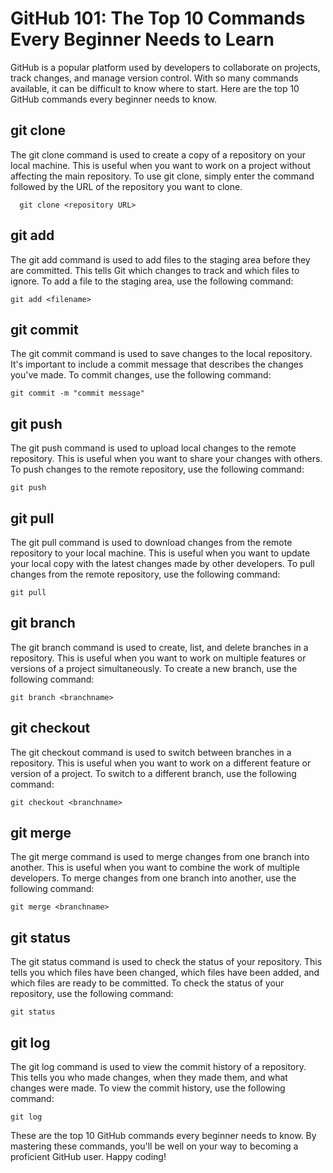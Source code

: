 # GitHub 101: The Top 10 Commands Every Beginner Needs to Learn

GitHub is a popular platform used by developers to collaborate on projects, track changes, and manage version control. With so many commands available, it can be difficult to know where to start. Here are the top 10 GitHub commands every beginner needs to know.

## git clone
The git clone command is used to create a copy of a repository on your local machine. This is useful when you want to work on a project without affecting the main repository. To use git clone, simply enter the command followed by the URL of the repository you want to clone.

```
  git clone <repository URL>
```
  
## git add
The git add command is used to add files to the staging area before they are committed. This tells Git which changes to track and which files to ignore. To add a file to the staging area, use the following command:


```git add <filename>```
  

## git commit
The git commit command is used to save changes to the local repository. It's important to include a commit message that describes the changes you've made. To commit changes, use the following command:


```git commit -m "commit message"```

## git push
The git push command is used to upload local changes to the remote repository. This is useful when you want to share your changes with others. To push changes to the remote repository, use the following command:

```git push```


## git pull
The git pull command is used to download changes from the remote repository to your local machine. This is useful when you want to update your local copy with the latest changes made by other developers. To pull changes from the remote repository, use the following command:

```git pull```

## git branch
The git branch command is used to create, list, and delete branches in a repository. This is useful when you want to work on multiple features or versions of a project simultaneously. To create a new branch, use the following command:

```git branch <branchname>```

## git checkout
The git checkout command is used to switch between branches in a repository. This is useful when you want to work on a different feature or version of a project. To switch to a different branch, use the following command:

```git checkout <branchname>```

## git merge
The git merge command is used to merge changes from one branch into another. This is useful when you want to combine the work of multiple developers. To merge changes from one branch into another, use the following command:

```git merge <branchname>```

## git status
The git status command is used to check the status of your repository. This tells you which files have been changed, which files have been added, and which files are ready to be committed. To check the status of your repository, use the following command:

```git status```


## git log
The git log command is used to view the commit history of a repository. This tells you who made changes, when they made them, and what changes were made. To view the commit history, use the following command:

```git log```


These are the top 10 GitHub commands every beginner needs to know. By mastering these commands, you'll be well on your way to becoming a proficient GitHub user. Happy coding!



